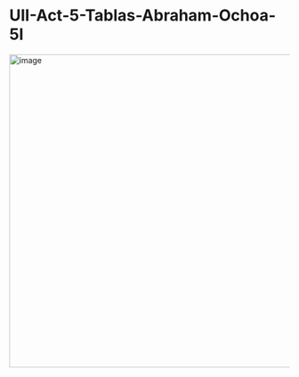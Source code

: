 # UII-Act-5-Tablas-Abraham-Ochoa-5I
<img width="1149" height="562" alt="image" src="https://github.com/user-attachments/assets/13347ab5-12a8-4d40-b457-35356070dd3a" />
